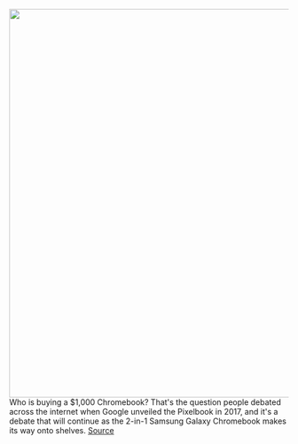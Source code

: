 <img src='https://cdn.vox-cdn.com/thumbor/YjM6-VZbl26fxZ_-2U1P1ewnjZQ=/0x0:2040x1360/1200x675/filters:focal(883x585:1209x911)/cdn.vox-cdn.com/uploads/chorus_image/image/66608249/mchin_200402_3957_0003.0.jpg' width='700px' /><br/>
Who is buying a $1,000 Chromebook? That's the question people debated across the internet when Google unveiled the Pixelbook in 2017, and it's a debate that will continue as the 2-in-1 Samsung Galaxy Chromebook makes its way onto shelves.
<a href='https://www.theverge.com/2020/4/6/21206151/samsung-galaxy-chromebook-review-android-laptop'> Source <a/>